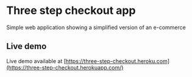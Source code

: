 # Three step checkout app

Simple web application showing a simplified version of an e-commerce

## Live demo

Live demo available at [https://three-step-checkout.heroku.com](https://three-step-checkout.herokuapp.com/)